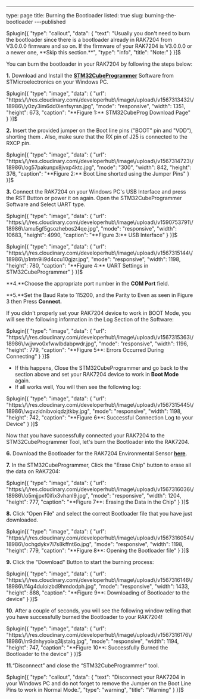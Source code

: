 ---
type: page
title: Burning the Bootloader
listed: true
slug: burning-the-bootloader
---published

$plugin[{
    "type": "callout",
    "data": {
        "text": "Usually you don't need to burn the bootloader since there is a bootloader already in RAK7204 from V3.0.0.0 firmware and so on. If the firmware of your RAK7204 is V3.0.0.0 or a newer one, **Skip this section.**",
        "type": "info",
        "title": "Note:"
    }
}]$

You can burn the bootloader in your RAK7204 by following the steps below:

**1.** Download and Install the [**STM32CubeProgrammer**](https://www.st.com/content/st_com/en/products/development-tools/software-development-tools/stm32-software-development-tools/stm32-programmers/stm32cubeprog.html#overview) Software from STMicroelectronics on your Windows PC.

$plugin[{
    "type": "image",
    "data": {
        "url": "https:\/\/res.cloudinary.com\/developerhub\/image\/upload\/v1567313432\/18986\/y0zy3im6dd0ienfsyrsn.jpg",
        "mode": "responsive",
        "width": 1351,
        "height": 673,
        "caption": "**Figure 1:** STM32CubeProg Download Page"
    }
}]$

**2.** Insert the provided jumper on the Boot line pins ("BOOT" pin and "VDD"), shorting them . Also, make sure that the RX pin of J25 is connected to the RXCP pin.

$plugin[{
    "type": "image",
    "data": {
        "url": "https:\/\/res.cloudinary.com\/developerhub\/image\/upload\/v1567314723\/18986\/og57pakunpx8jvxp4ktc.jpg",
        "mode": "300",
        "width": 842,
        "height": 376,
        "caption": "**Figure 2:** Boot Line shorted using the Jumper Pins"
    }
}]$

**3.** Connect the RAK7204 on your Windows PC's USB Interface and press the RST Button or power it on again.  Open the STM32CubeProgrammer Software and Select UART type.

$plugin[{
    "type": "image",
    "data": {
        "url": "https:\/\/res.cloudinary.com\/developerhub\/image\/upload\/v1590753791\/18986\/amu5gf5gsozhebos24qe.jpg",
        "mode": "responsive",
        "width": 10683,
        "height": 4990,
        "caption": "**Figure 3:** USB Interface"
    }
}]$

$plugin[{
    "type": "image",
    "data": {
        "url": "https:\/\/res.cloudinary.com\/developerhub\/image\/upload\/v1567315144\/18986\/p1ntn9ii9d4ccu10gjzr.jpg",
        "mode": "responsive",
        "width": 1198,
        "height": 780,
        "caption": "**Figure 4:**  UART Settings in STM32CubeProgrammer"
    }
}]$

**4.**Choose the appropriate port number in the **COM Port** field.

**5.**Set the Baud Rate to 115200, and the Parity to Even as seen in Figure 3 then Press **Connect.**

If you didn't properly set your RAK7204 device to work in BOOT Mode, you will see the following information in the Log Section of the Software:

$plugin[{
    "type": "image",
    "data": {
        "url": "https:\/\/res.cloudinary.com\/developerhub\/image\/upload\/v1567315363\/18986\/wjjwvo0xfwwlbdabpwdr.jpg",
        "mode": "responsive",
        "width": 1196,
        "height": 779,
        "caption": "**Figure 5**: Errors Occurred During Connecting"
    }
}]$

- If this happens, Close the STM32CubeProgrammer and go back to the section above and set your RAK7204 device to work in **Boot Mode** again.
- If all works well, You will then see the following log:

$plugin[{
    "type": "image",
    "data": {
        "url": "https:\/\/res.cloudinary.com\/developerhub\/image\/upload\/v1567315445\/18986\/wgvzidnibvoiqdzjtkby.jpg",
        "mode": "responsive",
        "width": 1198,
        "height": 742,
        "caption": "**Figure 6**: Successful Connection Log to your Device"
    }
}]$

Now that you have successfully connected your RAK7204 to the STM32CubeProgrammer Tool, let's burn the Bootloader into the RAK7204.

**6.** Download the Bootloader for the RAK7204 Environmental Sensor **[here](https://downloads.rakwireless.com/en/LoRa/RAK7204/Firmware/)**.

**7.** In the STM32CubeProgrammer, Click the "Erase Chip" button to erase all the data on RAK7204:

$plugin[{
    "type": "image",
    "data": {
        "url": "https:\/\/res.cloudinary.com\/developerhub\/image\/upload\/v1567316036\/18986\/o5mjjpxf0ifix3vhanl9.jpg",
        "mode": "responsive",
        "width": 1204,
        "height": 777,
        "caption": "**Figure 7**: Erasing the Data in the Chip"
    }
}]$

**8.** Click "Open File" and select the correct Bootloader file that you have just downloaded.

$plugin[{
    "type": "image",
    "data": {
        "url": "https:\/\/res.cloudinary.com\/developerhub\/image\/upload\/v1567316054\/18986\/ochgdykv7i7s8kffnt6o.jpg",
        "mode": "responsive",
        "width": 1198,
        "height": 779,
        "caption": "**Figure 8**: Opening the Bootloader file"
    }
}]$

**9.** Click the "Download" Button to start the burning process:

$plugin[{
    "type": "image",
    "data": {
        "url": "https:\/\/res.cloudinary.com\/developerhub\/image\/upload\/v1567316146\/18986\/f4g4duloizbd9hmdodph.jpg",
        "mode": "responsive",
        "width": 1433,
        "height": 888,
        "caption": "**Figure 9**: Downloading of Bootloader to the device"
    }
}]$

**10.** After a couple of seconds, you will see the following window telling that you have successfully burned the Bootloader to your RAK7204!

$plugin[{
    "type": "image",
    "data": {
        "url": "https:\/\/res.cloudinary.com\/developerhub\/image\/upload\/v1567316176\/18986\/rr9dnhyyoixq3ljstalq.jpg",
        "mode": "responsive",
        "width": 1194,
        "height": 747,
        "caption": "**Figure 10**: Successfully Burned the Bootloader to the device"
    }
}]$

**11.**“Disconnect” and close the “STM32CubeProgrammer” tool.

$plugin[{
    "type": "callout",
    "data": {
        "text": "Disconnect your RAK7204 in your Windows PC and do not forget to remove the Jumper on the Boot Line Pins to work in Normal Mode.",
        "type": "warning",
        "title": "Warning"
    }
}]$


